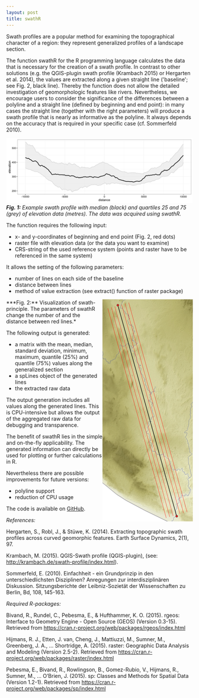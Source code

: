 ```yaml
---
layout: post
title: swathR
---
```


Swath profiles are a popular method for examining the topographical character of a region: 
they represent generalized profiles of a landscape section.

The function swathR for the R programming language calculates the data that is necessary for the creation of a swath profile. 
In contrast to other solutions (e.g. the QGIS-plugin swath profile (Krambach 2015) or Hergarten et al. 2014), the values are
extracted along a given straight line ('baseline'; see Fig. 2, black line). Thereby the function does not allow the detailed 
investigation of geomorphologic features like rivers. Nevertheless, we encourage users to consider the significance of the 
differences between a polyline and a straight line (defined by beginning and end point): in many cases the straight line 
(together with the right parameters) will produce a swath profile that is nearly as informative as the polyline. It always 
depends on the accuracy that is required in your specific case (cf. Sommerfeld 2010).

![](/images/swathR-01.png)
***Fig. 1:** Example swath profile with median (black) and quartiles 25 and 75 (grey) of elevation data (metres). The data was acquired using swathR.*

The function requires the following input:

+ x- and y-coordinates of beginning and end point (Fig. 2, red dots)
+ raster file with elevation data (or the data you want to examine)
+ CRS-string of the used reference system (points and raster have to be referenced in the same system)

It allows the setting of the following parameters:

+ number of lines on each side of the baseline
+ distance between lines
+ method of value extraction (see extract() function of raster package)

<img style="float: right;" src="/images/swathR-02.png">
***Fig. 2:** Visualization of swath-principle. The parameters of swathR change the number of and the distance between red lines.* 


The following output is generated:

+ a matrix with the mean, median, standard deviation, minimum, maximum, quantile (25%) and quantile (75%) values along the generalized section
+ a spLines object of the generated lines
+ the extracted raw data

The output generation includes all values along the generated lines. This is CPU-intensive but allows the output of the aggregated raw data for debugging and transparence.

The benefit of swathR lies in the simple and on-the-fly applicability. The generated information can directly be used for plotting or further calculations in R.

Nevertheless there are possible improvements for future versions:

+ polyline support
+ reduction of CPU usage


The code is available on [GitHub](https://github.com/jjvhab/swathR).



*References:*

Hergarten, S., Robl, J., & Stüwe, K. (2014). Extracting topographic swath profiles across curved geomorphic features. Earth Surface Dynamics, 2(1), 97.

Krambach, M. (2015). QGIS-Swath profile (QGIS-plugin), (see: http://krambach.de/swath-profile/index.html).

Sommerfeld, E. (2010). Einfachheit - ein Grundprinzip in den unterschiedlichsten Disziplinen? Anregungen zur interdisziplinären Diskussion. Sitzungsberichte der Leibniz-Sozietät der Wissenschaften zu Berlin, Bd, 108, 145-163.

*Required R-packages:*

Bivand, R., Rundel, C., Pebesma, E., & Hufthammer, K. O. (2015). rgeos: Interface to Geometry Engine - Open Source (GEOS) (Version 0.3-15). Retrieved from https://cran.r-project.org/web/packages/rgeos/index.html

Hijmans, R. J., Etten, J. van, Cheng, J., Mattiuzzi, M., Sumner, M., Greenberg, J. A., … Shortridge, A. (2015). raster: Geographic Data Analysis and Modeling (Version 2.5-2). Retrieved from https://cran.r-project.org/web/packages/raster/index.html

Pebesma, E., Bivand, R., Rowlingson, B., Gomez-Rubio, V., Hijmans, R., Sumner, M., … O’Brien, J. (2015). sp: Classes and Methods for Spatial Data (Version 1.2-1). Retrieved from https://cran.r-project.org/web/packages/sp/index.html
